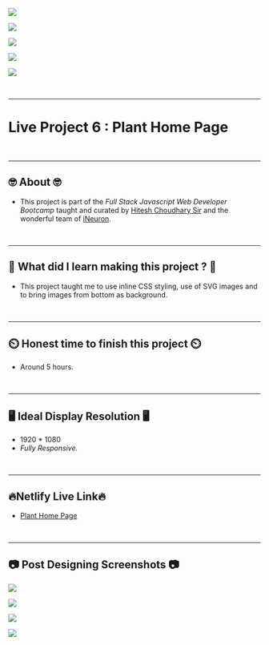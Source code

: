 ![](https://img.shields.io/badge/Live%20Project%206-Plant%20Home%20page-brightgreen)

![](https://img.shields.io/badge/Tech%20Stack-HTML%20%7C%20CSS-blue)

![](https://img.shields.io/badge/Special%20Thanks-Hitesh%20Choudhary%20%7C%20iNeuron-orange)

![](https://img.shields.io/badge/Project%20Owner-Manik%20Dixit-lightgrey)

![](https://img.shields.io/badge/Motto-%E2%80%9CAny%20fool%20can%20write%20code%20that%20a%20computer%20can%20understand.%20Good%20programmers%20write%20code%20that%20humans%20can%20understand.%E2%80%9D%20%E2%80%93%20Martin%20Fowler-red)

&nbsp;
***

# **Live Project 6 : Plant Home Page**

&nbsp;
***
## **🤓 About 🤓**

- This project is part of the *Full Stack Javascript Web Developer Bootcamp* taught and curated by [Hitesh Choudhary Sir](https://www.instagram.com/hiteshchoudharyofficial) and the wonderful team of [iNeuron](https://ineuron.ai/).


&nbsp;
***
## **🤔 What did I learn making this project ? 🤔**

- This project taught me to use inline CSS styling, use of SVG images and to bring images from bottom as background.

&nbsp;
***
## **⏲️ Honest time to finish this project ⏲️**

- Around 5 hours. 

&nbsp;
***
## **🖥️ Ideal Display Resolution 🖥️**

- 1920 * 1080
- *Fully Responsive.*

&nbsp;
***
## **🔥Netlify Live Link🔥**
- [Plant Home Page](https://live-proj-6-fullstackjsbootcamp.netlify.app/)

&nbsp;
***
## **📷 Post Designing Screenshots 📷**
![](https://github.com/manikD1/Live-Project-6-Plant-Home-Page/blob/main/Screenshots/Actual-Screenshot.JPG)

![](https://github.com/manikD1/Live-Project-6-Plant-Home-Page/blob/main/Screenshots/Actual-Screenshot-1.JPG)

![](https://github.com/manikD1/Live-Project-6-Plant-Home-Page/blob/main/Screenshots/Actual-Screenshot-2.JPG)

![](https://github.com/manikD1/Live-Project-6-Plant-Home-Page/blob/main/Screenshots/Actual-Screenshot-3.JPG)
